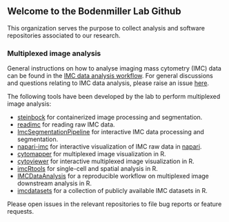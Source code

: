 ## Welcome to the Bodenmiller Lab Github

This organization serves the purpose to collect analysis and software repositories associated to our research. 

### Multiplexed image analysis

General instructions on how to analyse imaging mass cytometry (IMC) data can be found in the [IMC data analysis workflow](https://bodenmillergroup.github.io/IMCWorkflow/).
For general discussions and questions relating to IMC data analysis, please raise an issue [here](https://github.com/BodenmillerGroup/IMCWorkflow/issues/new?assignees=nilseling&labels=Question&template=question_template.md&title=).

The following tools have been developed by the lab to perform multiplexed image analysis:

* [steinbock](https://github.com/BodenmillerGroup/steinbock) for containerized image processing and segmentation.  
* [readimc](https://github.com/BodenmillerGroup/readimc) for reading raw IMC data.  
* [ImcSegmentationPipeline](https://github.com/BodenmillerGroup/ImcSegmentationPipeline) for interactive IMC data processing and segmentation.   
* [napari-imc](https://github.com/BodenmillerGroup/napari-imc) for interactive visualization of IMC raw data in [napari](https://napari.org/).  
* [cytomapper](https://github.com/BodenmillerGroup/cytomapper) for multiplexed image visualization in R.  
* [cytoviewer](https://github.com/BodenmillerGroup/cytoviewer) for interactive multiplexed image visualization in R.
* [imcRtools](https://github.com/BodenmillerGroup/imcRtools) for single-cell and spatial analysis in R.  
* [IMCDataAnalysis](https://github.com/BodenmillerGroup/IMCDataAnalysis) for a reproducible workflow on multiplexed image downstream analysis in R.  
* [imcdatasets](https://github.com/BodenmillerGroup/imcdatasets) for a collection of publicly available IMC datasets in R.

Please open issues in the relevant repositories to file bug reports or feature requests.
